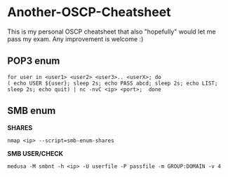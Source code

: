 # Another-OSCP-Cheatsheet
This is my personal OSCP cheatsheet that also "hopefully" would let me pass my exam. Any improvement is welcome :)

## POP3 enum
    for user in <user1> <user2> <user3>.. <userX>; do
    ( echo USER ${user}; sleep 2s; echo PASS abcd; sleep 2s; echo LIST; sleep 2s; echo quit) | nc -nvC <ip> <port>;  done
    
## SMB enum
**SHARES**

    nmap <ip> --script=smb-enum-shares
**SMB USER/CHECK**

    medusa -M smbnt -h <ip> -U userfile -P passfile -m GROUP:DOMAIN -v 4				

    
